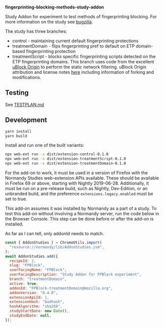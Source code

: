 **fingerprinting-blocking-methods-study-addon**

Study Addon for experiment to test methods of fingerprinting blocking.  For more information on the study see [bugzilla](https://bugzilla.mozilla.org/show_bug.cgi?id=1595604).

The study has three branches:
* control - maintaining current default fingerprinting protections
* treatmentDomain - flips fingerprinting pref to default on ETP domain-based fingerprinting protection
* treatmentScript - blocks specific fingerprinting scripts detected on the ETP fingerprinting domains. This branch uses code from the excellent [uBlock Origin](https://github.com/gorhill/uBlock) to perform the static network filtering. uBlock Origin attribution and license notes [here](https://github.com/mozilla/fingerprinting-blocking-methods-study-addon/blob/master/src/treatmentScript/requestBlocking/LICENSE.md) including information of forking and modifications.

## Testing

See [TESTPLAN.md](TESTPLAN.md)

## Development

```bash
yarn install
yarn build
```

Install and run one of the built variants:

```bash
npx web-ext run -s dist/extension-control-0.1.0
npx web-ext run -s dist/extension-treatmentScript-0.1.0
npx web-ext run -s dist/extension-treatmentDomain-0.1.0
```

For the add-on to work, it must be used in a version of Firefox with the
Normandy Studies web-extension APIs available. These should be available in
Firefox 69 or above, starting with Nightly 2019-06-28. Additionally, it must
be run on a pre-release build, such as Nightly, Dev-Edition, or an unbranded
build, and the preference `extensions.legacy.enabled` must be set to true.

This add-on assumes it was installed by Normandy as a part of a study. To test this add-on without
involving a Normandy server, run the code below in the Browser Console. This step can be done before
or after the add-on is installed.

As far as I can tell, only addonId needs to match.

```js
const { AddonStudies } = ChromeUtils.import(
  "resource://normandy/lib/AddonStudies.jsm",
);
await AddonStudies.add({
  recipeId: 2,
  slug: "FPBlock",
  userFacingName: "FPBlock",
  userFacingDescription: "Study Addon for FPBlock experiment",
  branch: "treatmentDomain",
  active: true,
  addonId: "FPBlock-treatmentDomain@mozilla.org",
  addonVersion: "0.4.0",
  extensionApiId: 1,
  extensionHash: "badhash",
  hashAlgorithm: "sha256",
  studyStartDate: new Date(),
  studyEndDate: null,
});
```